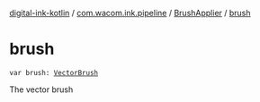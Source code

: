 [digital-ink-kotlin](../../index.md) / [com.wacom.ink.pipeline](../index.md) / [BrushApplier](index.md) / [brush](./brush.md)

# brush

`var brush: `[`VectorBrush`](../../com.wacom.ink.rendering/-vector-brush/index.md)

The vector brush

